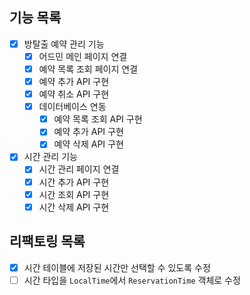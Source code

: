 ## 기능 목록

- [x] 방탈출 예약 관리 기능
  - [x] 어드민 메인 페이지 연결
  - [x] 예약 목록 조회 페이지 연결
  - [x] 예약 추가 API 구현
  - [x] 예약 취소 API 구현
  - [x] 데이터베이스 연동
    - [x] 예약 목록 조회 API 구현
    - [x] 예약 추가 API 구현
    - [x] 예약 삭제 API 구현
- [x] 시간 관리 기능
  - [x] 시간 관리 페이지 연결 
  - [x] 시간 추가 API 구현
  - [x] 시간 조회 API 구현
  - [x] 시간 삭제 API 구현

## 리팩토링 목록

- [x] 시간 테이블에 저장된 시간만 선택할 수 있도록 수정
- [ ] 시간 타입을 `LocalTime`에서 `ReservationTime` 객체로 수정
